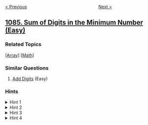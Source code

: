 <!--|This file generated by command(leetcode description); DO NOT EDIT.    |-->
<!--+----------------------------------------------------------------------+-->
<!--|@author    openset <openset.wang@gmail.com>                           |-->
<!--|@link      https://github.com/openset                                 |-->
<!--|@home      https://github.com/openset/leetcode                        |-->
<!--+----------------------------------------------------------------------+-->

[< Previous](../sales-analysis-iii "Sales Analysis III")
　　　　　　　　　　　　　　　　
[Next >](../high-five "High Five")

## [1085. Sum of Digits in the Minimum Number (Easy)](https://leetcode.com/problems/sum-of-digits-in-the-minimum-number "最小元素各数位之和")



### Related Topics
  [[Array](../../tag/array/README.md)]
  [[Math](../../tag/math/README.md)]

### Similar Questions
  1. [Add Digits](../add-digits) (Easy)

### Hints
<details>
<summary>Hint 1</summary>
How to find the minimum number in an array?
</details>

<details>
<summary>Hint 2</summary>
Loop over the array and compare each one of the numbers.
</details>

<details>
<summary>Hint 3</summary>
How to find the sum of digits?
</details>

<details>
<summary>Hint 4</summary>
Divide the number consecutively and get their remainder modulus 10. Sum those remainders and return the answer as the problem asks.
</details>
